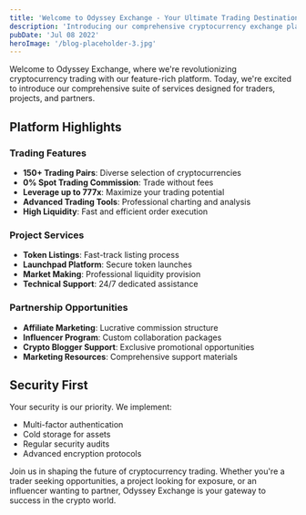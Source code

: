 ```yaml
---
title: 'Welcome to Odyssey Exchange - Your Ultimate Trading Destination'
description: 'Introducing our comprehensive cryptocurrency exchange platform with 0% spot trading fees'
pubDate: 'Jul 08 2022'
heroImage: '/blog-placeholder-3.jpg'
---
```


Welcome to Odyssey Exchange, where we're revolutionizing cryptocurrency trading with our feature-rich platform. Today, we're excited to introduce our comprehensive suite of services designed for traders, projects, and partners.

## Platform Highlights

### Trading Features
- **150+ Trading Pairs**: Diverse selection of cryptocurrencies
- **0% Spot Trading Commission**: Trade without fees
- **Leverage up to 777x**: Maximize your trading potential
- **Advanced Trading Tools**: Professional charting and analysis
- **High Liquidity**: Fast and efficient order execution

### Project Services
- **Token Listings**: Fast-track listing process
- **Launchpad Platform**: Secure token launches
- **Market Making**: Professional liquidity provision
- **Technical Support**: 24/7 dedicated assistance

### Partnership Opportunities
- **Affiliate Marketing**: Lucrative commission structure
- **Influencer Program**: Custom collaboration packages
- **Crypto Blogger Support**: Exclusive promotional opportunities
- **Marketing Resources**: Comprehensive support materials

## Security First

Your security is our priority. We implement:
- Multi-factor authentication
- Cold storage for assets
- Regular security audits
- Advanced encryption protocols

Join us in shaping the future of cryptocurrency trading. Whether you're a trader seeking opportunities, a project looking for exposure, or an influencer wanting to partner, Odyssey Exchange is your gateway to success in the crypto world.